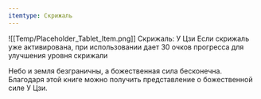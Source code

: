 ```yaml
---
itemtype: Скрижаль
---
```

![[Temp/Placeholder_Tablet_Item.png]]
Скрижаль: У Цзи
Если скрижаль уже активирована, при использовании дает 30 очков прогресса для улучшения уровня скрижали

Небо и земля безграничны, а божественная сила бесконечна. Благодаря этой книге можно получить представление о божественной силе У Цзи.
